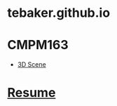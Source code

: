 # tebaker.github.io

# CMPM163
* [3D Scene](tebaker.github.io/hw1/partA.html)

# [Resume](tebaker.github.io/pdfs/resume.pdf)